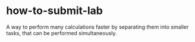 # how-to-submit-lab
A way to perform many calculations faster by separating them into smaller tasks, that can be performed simultaneously.